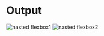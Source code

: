 #  Output


![nasted flexbox1](https://github.com/user-attachments/assets/4019f4ee-0077-4d4d-97a6-baf36168b607)
![nasted flexbox2](https://github.com/user-attachments/assets/b8542caa-ca40-4ce1-8586-3bb217cc75c5)
